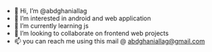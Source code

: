 - 👋 Hi, I’m @abdghaniallag
- 👀 I’m interested in android and web application
- 🌱 I’m currently learning js 
- 💞️ I’m looking to collaborate on frontend web projects
- 📫 you can reach me using this mail @ abdghaniallag@gmail.com

<!---
abdghaniallag/abdghaniallag is a ✨ special ✨ repository because its `README.md` (this file) appears on your GitHub profile.
You can click the Preview link to take a look at your changes.
--->
